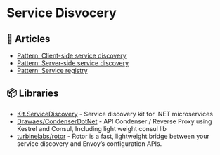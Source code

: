 # Service Disvocery

## 📕 Articles

- [Pattern: Client-side service discovery](https://microservices.io/patterns/client-side-discovery.html)
- [Pattern: Server-side service discovery](https://microservices.io/patterns/server-side-discovery.html)
- [Pattern: Service registry](https://microservices.io/patterns/service-registry.html)

## 📦 Libraries
- [Kit.ServiceDiscovery](https://github.com/Chatham/Kit.ServiceDiscovery) - Service discovery kit for .NET microservices
- [Drawaes/CondenserDotNet](https://github.com/Drawaes/CondenserDotNet) - API Condenser / Reverse Proxy using Kestrel and Consul, Including light weight consul lib
- [turbinelabs/rotor](https://github.com/turbinelabs/rotor) - Rotor is a fast, lightweight bridge between your service discovery and Envoy’s configuration APIs. 

